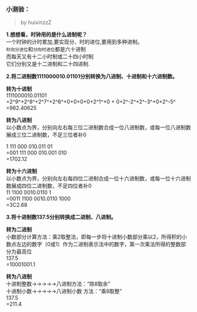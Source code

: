 ### 小测验：  
>by huixinzzZ

**1.想想看，时钟用的是什么进制呢？**  
一个时钟的计时累加,要实现分、时的进位,要用到多种进制。  
`秒向分进位`和`分向时进位`都是六十进制  
而每天又有十二小时制或二十四小时制  
它们分别又是十二进制和二十四进制.  

**2.将二进制数1111000010.01101分别转换为八进制、十进制和十六进制数。**

**转为十进制**  
1111000010.01101  
=2^9^+2^8^+2^7^+2^6^+0+0+0+0+2^1^+0  +   0+2^-2^+2^-3^+0+2^-5^  
=962.40625

**转为八进制**  
以小数点为界，分别向左右每三位二进制数合成一位八进制数，或每一位八进制数展成三位二进制数，不足三位者补0

1 111 000 010.011 01  
=001 111 000 010.001 010  
=1702.12

**转为十六进制**  
以小数点为界，分别向左右每四位二进制合成一位十六进制数，或每一位十六进制数展成四位二进制数，不足四位者补0  
11 1100 0010.0110 1  
=0011 1100 0010.0110 1000  
=3C2.68



**3.将十进制数137.5分别转换成二进制、八进制。**  

**转为二进制**  
小数部分计算方法：乘2取整法，即每一步将十进制小数部分乘以2，所得积的小数点左边的数字（0或1）作为二进制表示法中的数字，第一次乘法所得的整数部分为最高位  
137.5  
=10001001.1

**转为八进制**  
十进制整数→→→→→八进制方法：“除8取余”  
十进制小数→→→→→八进制小数 方法：“乘8取整”  
137.5  
=211.4